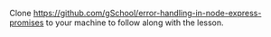 Clone https://github.com/gSchool/error-handling-in-node-express-promises to your machine to follow along with the lesson.
